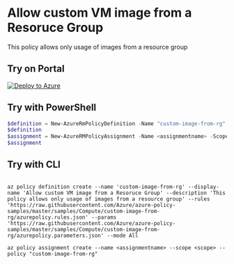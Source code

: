 # Allow custom VM image from a Resoruce Group

This policy allows only usage of images from a resource group

## Try on Portal

[![Deploy to Azure](http://azuredeploy.net/deploybutton.png)](https://portal.azure.com/?feature.customportal=false&microsoft_azure_policy=true#blade/Microsoft_Azure_Policy/CreatePolicyDefinitionBlade)

## Try with PowerShell

````powershell
$definition = New-AzureRmPolicyDefinition -Name "custom-image-from-rg" -DisplayName "Allow custom VM image from a Resoruce Group" -description "This policy allows only usage of images from a resource group" -Policy 'https://raw.githubusercontent.com/Azure/azure-policy-samples/master/samples/Compute/custom-image-from-rg/azurepolicy.rules.json' -Parameter 'https://raw.githubusercontent.com/Azure/azure-policy-samples/master/samples/Compute/custom-image-from-rg/azurepolicy.parameters.json' -Mode All
$definition
$assignment = New-AzureRMPolicyAssignment -Name <assignmentname> -Scope <scope> -PolicyDefinition $definition
$assignment 
````



## Try with CLI

````cli

az policy definition create --name 'custom-image-from-rg' --display-name 'Allow custom VM image from a Resoruce Group' --description 'This policy allows only usage of images from a resource group' --rules 'https://raw.githubusercontent.com/Azure/azure-policy-samples/master/samples/Compute/custom-image-from-rg/azurepolicy.rules.json' --params 'https://raw.githubusercontent.com/Azure/azure-policy-samples/master/samples/Compute/custom-image-from-rg/azurepolicy.parameters.json' --mode All

az policy assignment create --name <assignmentname> --scope <scope> --policy "custom-image-from-rg" 

````
